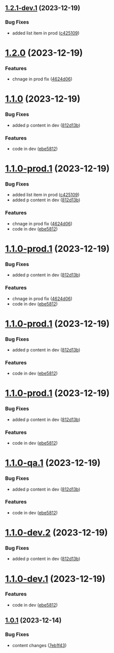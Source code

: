 ## [1.2.1-dev.1](https://github.com/veerendra-thinkbridge/test-commitlint/compare/v1.2.0...v1.2.1-dev.1) (2023-12-19)


### Bug Fixes

* added list item in prod ([c425109](https://github.com/veerendra-thinkbridge/test-commitlint/commit/c42510928c726771d7a182132fae1839f1789cd4))

# [1.2.0](https://github.com/veerendra-thinkbridge/test-commitlint/compare/v1.1.0...v1.2.0) (2023-12-19)


### Features

* chnage in prod fix ([4624d06](https://github.com/veerendra-thinkbridge/test-commitlint/commit/4624d0657fa9eeef24aec9eb5f29ce63ea2230ea))

# [1.1.0](https://github.com/veerendra-thinkbridge/test-commitlint/compare/v1.0.1...v1.1.0) (2023-12-19)


### Bug Fixes

* added p content in dev ([812d13b](https://github.com/veerendra-thinkbridge/test-commitlint/commit/812d13bb06d63a80f86c9fad34891e184d4c126b))


### Features

* code in dev ([ebe5812](https://github.com/veerendra-thinkbridge/test-commitlint/commit/ebe5812906360a0574a46f3deb9066d3c132630b))

# [1.1.0-prod.1](https://github.com/veerendra-thinkbridge/test-commitlint/compare/v1.0.1...v1.1.0-prod.1) (2023-12-19)


### Bug Fixes

* added list item in prod ([c425109](https://github.com/veerendra-thinkbridge/test-commitlint/commit/c42510928c726771d7a182132fae1839f1789cd4))
* added p content in dev ([812d13b](https://github.com/veerendra-thinkbridge/test-commitlint/commit/812d13bb06d63a80f86c9fad34891e184d4c126b))


### Features

* chnage in prod fix ([4624d06](https://github.com/veerendra-thinkbridge/test-commitlint/commit/4624d0657fa9eeef24aec9eb5f29ce63ea2230ea))
* code in dev ([ebe5812](https://github.com/veerendra-thinkbridge/test-commitlint/commit/ebe5812906360a0574a46f3deb9066d3c132630b))

# [1.1.0-prod.1](https://github.com/veerendra-thinkbridge/test-commitlint/compare/v1.0.1...v1.1.0-prod.1) (2023-12-19)


### Bug Fixes

* added p content in dev ([812d13b](https://github.com/veerendra-thinkbridge/test-commitlint/commit/812d13bb06d63a80f86c9fad34891e184d4c126b))


### Features

* chnage in prod fix ([4624d06](https://github.com/veerendra-thinkbridge/test-commitlint/commit/4624d0657fa9eeef24aec9eb5f29ce63ea2230ea))
* code in dev ([ebe5812](https://github.com/veerendra-thinkbridge/test-commitlint/commit/ebe5812906360a0574a46f3deb9066d3c132630b))

# [1.1.0-prod.1](https://github.com/veerendra-thinkbridge/test-commitlint/compare/v1.0.1...v1.1.0-prod.1) (2023-12-19)


### Bug Fixes

* added p content in dev ([812d13b](https://github.com/veerendra-thinkbridge/test-commitlint/commit/812d13bb06d63a80f86c9fad34891e184d4c126b))


### Features

* code in dev ([ebe5812](https://github.com/veerendra-thinkbridge/test-commitlint/commit/ebe5812906360a0574a46f3deb9066d3c132630b))

# [1.1.0-prod.1](https://github.com/veerendra-thinkbridge/test-commitlint/compare/v1.0.1...v1.1.0-prod.1) (2023-12-19)


### Bug Fixes

* added p content in dev ([812d13b](https://github.com/veerendra-thinkbridge/test-commitlint/commit/812d13bb06d63a80f86c9fad34891e184d4c126b))


### Features

* code in dev ([ebe5812](https://github.com/veerendra-thinkbridge/test-commitlint/commit/ebe5812906360a0574a46f3deb9066d3c132630b))

# [1.1.0-qa.1](https://github.com/veerendra-thinkbridge/test-commitlint/compare/v1.0.1...v1.1.0-qa.1) (2023-12-19)


### Bug Fixes

* added p content in dev ([812d13b](https://github.com/veerendra-thinkbridge/test-commitlint/commit/812d13bb06d63a80f86c9fad34891e184d4c126b))


### Features

* code in dev ([ebe5812](https://github.com/veerendra-thinkbridge/test-commitlint/commit/ebe5812906360a0574a46f3deb9066d3c132630b))

# [1.1.0-dev.2](https://github.com/veerendra-thinkbridge/test-commitlint/compare/v1.1.0-dev.1...v1.1.0-dev.2) (2023-12-19)


### Bug Fixes

* added p content in dev ([812d13b](https://github.com/veerendra-thinkbridge/test-commitlint/commit/812d13bb06d63a80f86c9fad34891e184d4c126b))

# [1.1.0-dev.1](https://github.com/veerendra-thinkbridge/test-commitlint/compare/v1.0.1...v1.1.0-dev.1) (2023-12-19)


### Features

* code in dev ([ebe5812](https://github.com/veerendra-thinkbridge/test-commitlint/commit/ebe5812906360a0574a46f3deb9066d3c132630b))

## [1.0.1](https://github.com/veerendra-thinkbridge/test-commitlint/compare/v1.0.0...v1.0.1) (2023-12-14)


### Bug Fixes

* content changes ([7eb1f43](https://github.com/veerendra-thinkbridge/test-commitlint/commit/7eb1f43ec8f18883028df9256acdadee531e9506))
